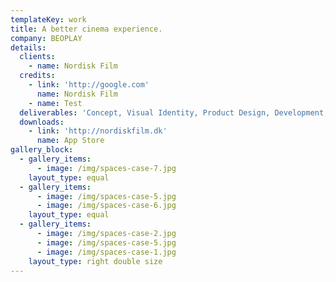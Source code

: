 ```yaml
---
templateKey: work
title: A better cinema experience.
company: BEOPLAY
details:
  clients:
    - name: Nordisk Film
  credits:
    - link: 'http://google.com'
      name: Nordisk Film
    - name: Test
  deliverables: 'Concept, Visual Identity, Product Design, Development, Backend Development.'
  downloads:
    - link: 'http://nordiskfilm.dk'
      name: App Store
gallery_block:
  - gallery_items:
      - image: /img/spaces-case-7.jpg
    layout_type: equal
  - gallery_items:
      - image: /img/spaces-case-5.jpg
      - image: /img/spaces-case-6.jpg
    layout_type: equal
  - gallery_items:
      - image: /img/spaces-case-2.jpg
      - image: /img/spaces-case-5.jpg
      - image: /img/spaces-case-1.jpg
    layout_type: right double size
---
```


